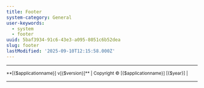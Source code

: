 ```yaml
---
title: Footer
system-category: General
user-keywords:
  - system
  - footer
uuid: 5baf3934-91c6-43e3-a095-8051c6b52dea
slug: footer
lastModified: '2025-09-10T12:15:58.000Z'
---
```


---

<div class="text-center text-muted">
  <small>
    **[{$applicationname}] v[{$version}]** | Copyright © [{$applicationname}] [{$year}] |  
  </small>
</div>

---

